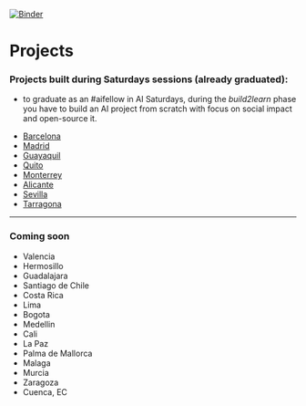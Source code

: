 [![Binder](https://mybinder.org/badge_logo.svg)](https://mybinder.org/v2/gh/SaturdaysAI/Projects/master)

# Projects
### Projects built during Saturdays sessions (already graduated):

* to graduate as an #aifellow in AI Saturdays, during the _build2learn_ phase you have to build an AI project from scratch with focus on social impact and open-source it.

- [Barcelona](https://github.com/SaturdaysAI/Projects/tree/master/Barcelona)  
- [Madrid](https://github.com/SaturdaysAI/Projects/tree/master/Madrid)
- [Guayaquil](https://github.com/SaturdaysAI/Projects/tree/master/Guayaquil)
- [Quito](https://github.com/SaturdaysAI/Projects/tree/master/Quito)
- [Monterrey](https://github.com/SaturdaysAI/Projects/tree/master/Monterrey)
- [Alicante](https://github.com/SaturdaysAI/Projects/tree/master/Alicante)
- [Sevilla](https://github.com/SaturdaysAI/Projects/tree/master/Sevilla)
- [Tarragona](https://github.com/SaturdaysAI/Projects/tree/master/Tarragona)

---
### Coming soon

- Valencia
- Hermosillo
- Guadalajara
- Santiago de Chile
- Costa Rica
- Lima
- Bogota
- Medellin
- Cali
- La Paz
- Palma de Mallorca
- Malaga
- Murcia
- Zaragoza
- Cuenca, EC
